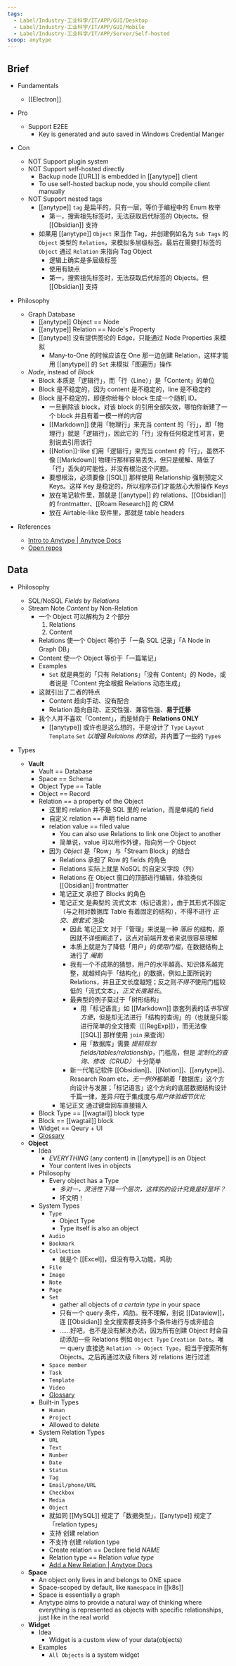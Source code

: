 ```yaml
---
tags:
  - Label/Industry-工业科学/IT/APP/GUI/Desktop
  - Label/Industry-工业科学/IT/APP/GUI/Mobile
  - Label/Industry-工业科学/IT/APP/Server/Self-hosted
scoop: anytype
---
```


## Brief

- Fundamentals
    - [[Electron]]

- Pro
    - Support E2EE
        - Key is generated and auto saved in Windows Credential Manger

- Con
    - NOT Support plugin system
    - NOT Support self-hosted directly
        - Backup node [[URL]] is embedded in [[anytype]] client
        - To use self-hosted backup node, you should compile client manually
    - NOT Support nested tags
        - [[anytype]] `tag` 是扁平的，只有一层，等价于编程中的 Enum 枚举
            - 第一，搜索祖先标签时，无法获取后代标签的 Objects。但 [[Obsidian]] 支持
        - 如果用 [[anytype]] `Object` 来当作 Tag，并创建例如名为 `Sub Tags` 的 `Object` 类型的 `Relation`，来模拟多层级标签。最后在需要打标签的 `Object` 通过 `Relation` 来指向 Tag Object
            - 逻辑上确实是多层级标签
            - 使用有缺点
            - 第一，搜索祖先标签时，无法获取后代标签的 Objects。但 [[Obsidian]] 支持

- Philosophy
    - Graph Database
        - [[anytype]] Object == Node
        - [[anytype]] Relation == Node's Property
        - [[anytype]] 没有提供图论的 Edge，只能通过 Node Properties 来模拟
            - Many-to-One 的时候应该在 One 那一边创建 Relation，这样才能用 [[anytype]] 的 `Set` 来模拟「图遍历」操作
    - *Node*, instead of *Block*
        - Block 本质是「逻辑行」，而「行（Line）」是「Content」的单位
        - Block 是不稳定的，因为 content 是不稳定的，line 是不稳定的
        - Block 是不稳定的，即便你给每个 block 生成一个随机 ID。
            - 一旦删除该 block，对该 block 的引用全部失效，哪怕你新建了一个 block 并且有着一模一样的内容
            - [[Markdown]] 使用「物理行」来充当 content 的「行」，即「物理行」就是「逻辑行」，因此它的「行」没有任何稳定性可言，更别说去引用该行
            - [[Notion]]-like 们用「逻辑行」来充当 content 的「行」，虽然不像 [[Markdown]] 物理行那样容易丢失，但只是缓解、降低了「行」丢失的可能性，并没有根治这个问题。
            - 要想根治，必须要像 [[SQL]] 那样使用 Relationship 强制预定义 Keys。这样 Key 是稳定的，所以程序员们才能放心大胆操作 Keys
            - 放在笔记软件里，那就是 [[anytype]] 的 relations、[[Obsidian]] 的 frontmatter、[[Roam Research]] 的 CRM
            - 放在 Airtable-like 软件里，那就是 table headers

- References
    - [Intro to Anytype | Anytype Docs](https://doc.anytype.io/anytype-docs)
    - [Open repos](https://tech.anytype.io/)

## Data

- Philosophy
    - SQL/NoSQL *Fields* by *Relations*
    - Stream Note *Content* by Non-Relation
        - 一个 Object 可以解构为 2 个部分
            1. Relations
            2. Content
        - Relations 使一个 Object 等价于「一条 SQL 记录」「A Node in Graph DB」
        - Content 使一个 Object 等价于「一篇笔记」
        - Examples
            - `Set` 就是典型的「只有 Relations」「没有 Content」的 Node，或者说是「Content 完全根据 Relations 动态生成」
        - 这就引出了二者的特点
            - Content 趋向手动、没有配合
            - Relation 趋向自动、正交性强、兼容性强、**易于迁移**
        - 我个人并不喜欢「Content」，而是倾向于 **Relations ONLY**
            - [[anytype]] 或许也是这么想的，于是设计了 `Type` `Layout` `Template` `Set` *以增强 Relations 的体验*，并内置了一些的 `Type`s

- Types
    - **Vault**
        - Vault == Database
        - Space == Schema
        - Object Type == Table
        - Object == Record
        - Relation == a property of the Object
            - 这里的 relation 并不是 SQL 里的 relation，而是单纯的 field
            - 自定义 relation == 声明 field name
            - relation value == filed value
                - You can also use Relations to link one Object to another
                - 简单说，value 可以用作外键，指向另一个 Object
            - 因为 *Object* 是「Row」与「Stream Block」的结合
                - Relations 承担了 Row 的 fields 的角色
                - Relations 实际上就是 NoSQL 的自定义字段（列）
                - Relations 在 Object 窗口的顶部进行编辑，体验类似 [[Obsidian]] frontmatter
                - 笔记正文 承担了 Blocks 的角色
                - 笔记正文 是典型的 流式文本（标记语言），由于其形式不固定（与之相对数据库 Table 有着固定的结构），不得不进行 *正交*、*嵌套式* 渲染
                    - 因此 笔记正文 对于「管理」来说是一种 *落后* 的结构，原因就不详细阐述了，这点对前端开发者来说很容易理解
                    - 本质上就是为了降低「用户」的*使用门槛*，在数据结构上进行了 *阉割*
                    - 我有一个不成熟的猜想，用户的水平越高、知识体系越完整，就越倾向于「结构化」的数据，例如上面所说的 Relations，并且正文长度越短；反之则*不得不*使用门槛较低的「流式文本」，*正文长度越长*。
                    - 最典型的例子莫过于「树形结构」
                        - 用「标记语言」如 [[Markdown]] 嵌套列表的话*书写很方便*，但是却无法进行「结构的查询」的（也就是只能进行简单的全文搜索（[[RegExp]]），而无法像 [[SQL]] 那样使用 `join` 来查询）
                        - 用「数据库」需要 *提前规划 fields/tables/relationship*，门槛高，但是 *定制化的查询、修改（CRUD）* 十分简单
                    - 新一代笔记软件 [[Obsidian]]、[[Notion]]、[[anytype]]、Research Roam etc，*无一例外*都朝着「数据库」这个方向设计与发展；「标记语言」这个方向的底层数据结构设计千篇一律，差异*只*在于集成度与*用户体验细节优化*
                - 笔记正文 通过键盘回车直接输入
        - Block Type == [[wagtail]] block type
        - Block == [[wagtail]] block
        - Widget == Qeury + UI
        - [Glossary](https://tech.anytype.io/l10n/glossary)
    - **Object**
        - Idea
            - *EVERYTHING* (any content) in [[anytype]] is an Object
            - Your content lives in objects
        - Philosophy
            - Every object has a Type
                - *多对一，灵活性下降一个层次，这样的的设计究竟是好是坏？*
                - 坏文明！
        - System Types
            - `Type`
                - Object Type
                - Type itself is also an object
            - `Audio`
            - `Bookmark`
            - `Collection`
                - 就是个 [[Excel]]，但没有导入功能，鸡肋
            - `File`
            - `Image`
            - `Note`
            - `Page`
            - `Set`
                - gather all objects of *a certain type* in your space
                - 只有一个 query 条件，鸡肋。我不理解，别说 [[Dataview]]，连 [[Obsidian]] 全文搜索都支持多个条件进行与或非组合
                - ……好吧，也不是没有解决办法，因为所有创建 Object 时会自动添加一些 Relations 例如 `Object Type` `Creation Date`。唯一 query 直接选 `Relation -> Object Type`，相当于搜索所有 Objects。之后再通过次级 filters 对 relations 进行过滤
            - `Space member`
            - `Task`
            - `Template`
            - `Video`
            - [Glossary](https://tech.anytype.io/l10n/glossary)
        - Built-in Types
            - `Human`
            - `Project`
            - Allowed to delete
        - System Relation Types
            - `URL`
            - `Text`
            - `Number`
            - `Date`
            - `Status`
            - `Tag`
            - `Email/phone/URL`
            - `Checkbox`
            - `Media`
            - `Object`
            - 就如同 [[MySQL]] 规定了「数据类型」，[[anytype]] 规定了「relation types」
            - 支持 创建 relation
            - 不支持 创建 relation type
            - Create relation == Declare field *NAME*
            - Relation type == Relation *value type*
            - [Add a New Relation | Anytype Docs](https://doc.anytype.io/anytype-docs/basics/relations/create-a-new-relation)
    - **Space**
        - An object only lives in and belongs to ONE space
        - Space-scoped by default, like `Namespace` in [[k8s]]
        - Space is essentially a graph
        - Anytype aims to provide a natural way of thinking where everything is represented as objects with specific relationships, just like in the real world
    - **Widget**
        - Idea
            - Widget is a custom view of your data(objects)
        - Examples
            - `All Objects` is a system widget
